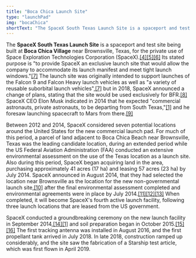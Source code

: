 ```yaml
---
title: "Boca Chica Launch Site"
type: "launchPad"
img: "bocaChica"
shortText: "The SpaceX South Texas Launch Site is a spaceport and test site being built at Boca Chica Village near Brownsville, Texas..."
---
```


The **SpaceX South Texas Launch Site** is a spaceport and test site being built at **Boca Chica Village** near Brownsville, Texas, for the private use of Space Exploration Technologies Corporation (SpaceX).[[4]](https://en.wikipedia.org/wiki/SpaceX_South_Texas_Launch_Site#cite_note-spacex_about-4)[[5]](https://en.wikipedia.org/wiki/SpaceX_South_Texas_Launch_Site#cite_note-msa20140804-5)[[6]](https://en.wikipedia.org/wiki/SpaceX_South_Texas_Launch_Site#cite_note-shotwell201503317-6) Its stated purpose is "to provide SpaceX an exclusive launch site that would allow the company to accommodate its launch manifest and meet tight launch windows."[[7]](https://en.wikipedia.org/wiki/SpaceX_South_Texas_Launch_Site#cite_note-faa201304v1-7) The launch site was originally intended to support launches of the Falcon 9 and Falcon Heavy launch vehicles as well as "a variety of reusable suborbital launch vehicles",[[7]](https://en.wikipedia.org/wiki/SpaceX_South_Texas_Launch_Site#cite_note-faa201304v1-7) but in 2018, SpaceX announced a change of plans, stating that the site would be used exclusively for BFR.[[8]](https://en.wikipedia.org/wiki/SpaceX_South_Texas_Launch_Site#cite_note-201805pressConference-8) SpaceX CEO Elon Musk indicated in 2014 that he expected "commercial astronauts, private astronauts, to be departing from South Texas,"[[1]](https://en.wikipedia.org/wiki/SpaceX_South_Texas_Launch_Site#cite_note-sn20140922-1) and he foresaw launching spacecraft to Mars from there.[[9]](https://en.wikipedia.org/wiki/SpaceX_South_Texas_Launch_Site#cite_note-bh20140927-9)

Between 2012 and 2014, SpaceX considered seven potential locations around the United States for the new commercial launch pad. For much of this period, a parcel of land adjacent to Boca Chica Beach near Brownsville, Texas was the leading candidate location, during an extended period while the US Federal Aviation Administration (FAA) conducted an extensive environmental assessment on the use of the Texas location as a launch site. Also during this period, SpaceX began acquiring land in the area, purchasing approximately 41 acres (17 ha) and leasing 57 acres (23 ha) by July 2014. SpaceX announced in August 2014, that they had selected the location near Brownsville as the location for the new non-governmental launch site,[[10]](https://en.wikipedia.org/wiki/SpaceX_South_Texas_Launch_Site#cite_note-hc20140804-10) after the final environmental assessment completed and environmental agreements were in place by July 2014.[[11]](https://en.wikipedia.org/wiki/SpaceX_South_Texas_Launch_Site#cite_note-bbbw20140711-11)[[12]](https://en.wikipedia.org/wiki/SpaceX_South_Texas_Launch_Site#cite_note-sn20140711-12)[[13]](https://en.wikipedia.org/wiki/SpaceX_South_Texas_Launch_Site#cite_note-bh20140729-13) When completed, it will become SpaceX's fourth active launch facility, following three launch locations that are leased from the US government.

SpaceX conducted a groundbreaking ceremony on the new launch facility in September 2014,[[14]](https://en.wikipedia.org/wiki/SpaceX_South_Texas_Launch_Site#cite_note-bh20140922-14)[[1]](https://en.wikipedia.org/wiki/SpaceX_South_Texas_Launch_Site#cite_note-sn20140922-1) and soil preparation began in October 2015.[[15]](https://en.wikipedia.org/wiki/SpaceX_South_Texas_Launch_Site#cite_note-vmn20151022-15)[[16]](https://en.wikipedia.org/wiki/SpaceX_South_Texas_Launch_Site#cite_note-krgv20160118-16) The first tracking antenna was installed in August 2016, and the first propellant tank arrived in July 2018. In late 2018, construction ramped up considerably, and the site saw the fabrication of a Starship test article, which was first flown in April 2019.
